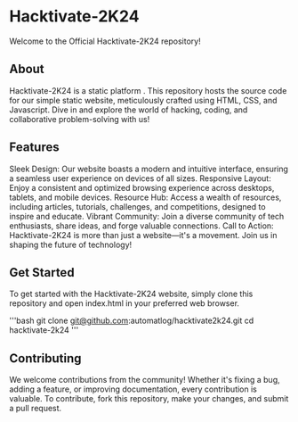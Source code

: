 # Hacktivate-2K24

Welcome to the Official Hacktivate-2K24 repository!

## About

Hacktivate-2K24 is a static platform . This repository hosts the source code for our simple static website, meticulously crafted using HTML, CSS, and Javascript. Dive in and explore the world of hacking, coding, and collaborative problem-solving with us!

## Features

Sleek Design: Our website boasts a modern and intuitive interface, ensuring a seamless user experience on devices of all sizes.
Responsive Layout: Enjoy a consistent and optimized browsing experience across desktops, tablets, and mobile devices.
Resource Hub: Access a wealth of resources, including articles, tutorials, challenges, and competitions, designed to inspire and educate.
Vibrant Community: Join a diverse community of tech enthusiasts, share ideas, and forge valuable connections.
Call to Action: Hacktivate-2K24 is more than just a website—it's a movement. Join us in shaping the future of technology!

## Get Started

To get started with the Hacktivate-2K24 website, simply clone this repository and open index.html in your preferred web browser.

'''bash
git clone git@github.com:automatlog/hacktivate2k24.git
cd hacktivate-2k24
'''

## Contributing

We welcome contributions from the community! Whether it's fixing a bug, adding a feature, or improving documentation, every contribution is valuable. To contribute, fork this repository, make your changes, and submit a pull request.
 
